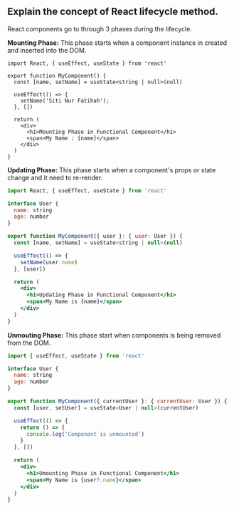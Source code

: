 ## Explain the concept of React lifecycle method.

React components go to through 3 phases during the lifecycle.

**Mounting Phase:** This phase starts when a component instance in created and inserted into the DOM.

```JSX
import React, { useEffect, useState } from 'react'

export function MyComponent() {
  const [name, setName] = useState<string | null>(null)

  useEffect(() => {
    setName('Siti Nur Fatihah');
  }, [])

  return (
    <div>
      <h1>Mounting Phase in Functional Component</h1>
      <span>My Name : {name}</span>
    </div>
  )
}

```

**Updating Phase:** This phase starts when a component's props or state change and it need to re-render.

```jsx
import React, { useEffect, useState } from 'react'

interface User {
  name: string
  age: number
}

export function MyComponent({ user }: { user: User }) {
  const [name, setName] = useState<string | null>(null)

  useEffect(() => {
    setName(user.name)
  }, [user])

  return (
    <div>
      <h1>Updating Phase in Functional Component</h1>
      <span>My Name is {name}</span>
    </div>
  )
}
```

**Unmouting Phase:** This phase start when components is being removed from the DOM.

```jsx
import { useEffect, useState } from 'react'

interface User {
  name: string
  age: number
}

export function MyComponent({ currentUser }: { currentUser: User }) {
  const [user, setUser] = useState<User | null>(currentUser)

  useEffect(() => {
    return () => {
      console.log('Component is unmounted')
    }
  }, [])

  return (
    <div>
      <h1>Umounting Phase in Functional Component</h1>
      <span>My Name is {user?.name}</span>
    </div>
  )
}
```





